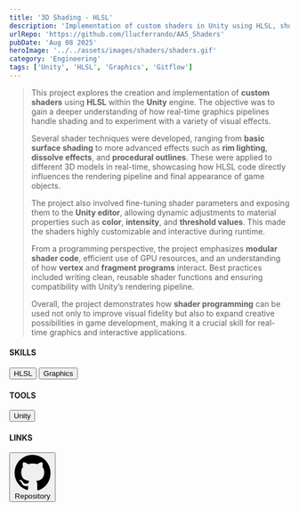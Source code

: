```yaml
---
title: '3D Shading - HLSL'
description: 'Implementation of custom shaders in Unity using HLSL, showcasing effects such as rim lighting, dissolve, and procedural outlines to explore the power of real-time rendering'
urlRepo: 'https://github.com/llucferrando/AA5_Shaders'
pubDate: 'Aug 08 2025'
heroImage: '../../assets/images/shaders/shaders.gif'
category: 'Engineering'
tags: ['Unity', 'HLSL', 'Graphics', 'Gitflow']
---
```

<div class="text-justify center">
  <div id="DESCRIPTION" class="mt-7">
    <blockquote class="!text-[22px]">
      <p>
        This project explores the creation and implementation of <strong>custom shaders</strong> using <strong>HLSL</strong> within the <strong>Unity</strong> engine. The objective was to gain a deeper understanding of how real-time graphics pipelines handle shading and to experiment with a variety of visual effects.
      </p>
      <p>
        Several shader techniques were developed, ranging from <strong>basic surface shading</strong> to more advanced effects such as <strong>rim lighting</strong>, <strong>dissolve effects</strong>, and <strong>procedural outlines</strong>. These were applied to different 3D models in real-time, showcasing how HLSL code directly influences the rendering pipeline and final appearance of game objects.
      </p>
      <p>
        The project also involved fine-tuning shader parameters and exposing them to the <strong>Unity editor</strong>, allowing dynamic adjustments to material properties such as <strong>color</strong>, <strong>intensity</strong>, and <strong>threshold values</strong>. This made the shaders highly customizable and interactive during runtime.
      </p>
      <p>
        From a programming perspective, the project emphasizes <strong>modular shader code</strong>, efficient use of GPU resources, and an understanding of how <strong>vertex</strong> and <strong>fragment programs</strong> interact. Best practices included writing clean, reusable shader functions and ensuring compatibility with Unity’s rendering pipeline.
      </p>
      <p>
        Overall, the project demonstrates how <strong>shader programming</strong> can be used not only to improve visual fidelity but also to expand creative possibilities in game development, making it a crucial skill for real-time graphics and interactive applications.
      </p>
    </blockquote>
  </div>
</div>


  
<div id="BELOW DESCRIPTION" class="mt-10 flex justify-start gap-20">
    <div id="SKILLS">
      <h4 class="font-bold text-start">SKILLS</h4>
        <button class= "text-sm px-2 py-1 inline-flex items-center justify-center rounded-lg font-semibold no-underline transition-all duration-200 ease-in-out text-[var(--accent)] border border-[var(--accent)] bg-transparent hover:bg-[color:var(--color-accent-bg)] hover:text-[color:var(--accent-light)] hover:scale-105"> 
        HLSL
        </button> <button class= "text-sm px-2 py-1 inline-flex items-center justify-center rounded-lg font-semibold no-underline transition-all duration-200 ease-in-out text-[var(--accent)] border border-[var(--accent)] bg-transparent hover:bg-[color:var(--color-accent-bg)] hover:text-[color:var(--accent-light)] hover:scale-105"> 
        Graphics
        </button> 
    </div>
    <div id="TOOLS">
      <h4 class="font-bold text-start">TOOLS</h4>
      <button class= "text-sm px-2 py-1 inline-flex items-center justify-center rounded-lg font-semibold no-underline transition-all duration-200 ease-in-out text-[var(--accent)] border border-[var(--accent)] bg-transparent hover:bg-[color:var(--color-accent-bg)] hover:text-[color:var(--accent-light)] hover:scale-105"> 
        Unity
      </button> 
    </div>
    <div id="LINKS">
        <h4 class="font-bold text-start">LINKS</h4>
        <a href="https://github.com/llucferrando/AA5_Shaders">
        </button> <button class="text-sm px-2 py-1 inline-flex items-center justify-center rounded-lg font-semibold no-underline transition-all duration-200 ease-in-out text-[var(--accent)] border border-[var(--accent)] bg-transparent hover:bg-[color:var(--color-accent-bg)] hover:text-[color:var(--accent-light)] hover:scale-105"><svg target="_blank" viewBox="0 0 24 24" class="text-[var(--accent)] w-4 h-4 mr-1 " aria-hidden="true"><path fill="currentColor" d="M12 .5C5.65.5.5 5.65.5 12c0 5.1 3.29 9.41 7.86 10.94.58.11.79-.25.79-.56v-2.03c-3.2.69-3.87-1.37-3.87-1.37-.53-1.36-1.3-1.72-1.3-1.72-1.06-.72.08-.71.08-.71 1.17.08 1.78 1.21 1.78 1.21 1.04 1.78 2.73 1.27 3.4.97.11-.75.41-1.27.74-1.56-2.55-.29-5.23-1.28-5.23-5.72 0-1.27.45-2.31 1.19-3.13-.12-.29-.52-1.46.11-3.05 0 0 .97-.31 3.18 1.19.92-.26 1.9-.39 2.88-.39.98 0 1.96.13 2.88.39 2.21-1.5 3.18-1.19 3.18-1.19.63 1.59.23 2.76.11 3.05.74.82 1.19 1.86 1.19 3.13 0 4.45-2.68 5.43-5.24 5.72.42.36.79 1.08.79 2.18v3.24c0 .31.21.67.8.56A11.51 11.51 0 0 0 23.5 12c0-6.35-5.15-11.5-11.5-11.5Z"/></svg> 
        Repository
        </button>
        </a>
    </div>
</div>


